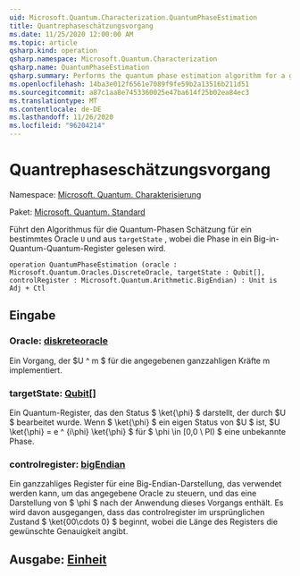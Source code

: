 ```yaml
---
uid: Microsoft.Quantum.Characterization.QuantumPhaseEstimation
title: Quantrephaseschätzungsvorgang
ms.date: 11/25/2020 12:00:00 AM
ms.topic: article
qsharp.kind: operation
qsharp.namespace: Microsoft.Quantum.Characterization
qsharp.name: QuantumPhaseEstimation
qsharp.summary: Performs the quantum phase estimation algorithm for a given oracle `U` and `targetState`, reading the phase into a big-endian quantum register.
ms.openlocfilehash: 14ba3e012f6561e7089f9fe59b2a13516b211d51
ms.sourcegitcommit: a87c1aa8e7453360025e47ba614f25b02ea84ec3
ms.translationtype: MT
ms.contentlocale: de-DE
ms.lasthandoff: 11/26/2020
ms.locfileid: "96204214"
---
```

# <a name="quantumphaseestimation-operation"></a>Quantrephaseschätzungsvorgang

Namespace: [Microsoft. Quantum. Charakterisierung](xref:Microsoft.Quantum.Characterization)

Paket: [Microsoft. Quantum. Standard](https://nuget.org/packages/Microsoft.Quantum.Standard)


Führt den Algorithmus für die Quantum-Phasen Schätzung für ein bestimmtes Oracle `U` und aus `targetState` , wobei die Phase in ein Big-in-Quantum-Quantum-Register gelesen wird.

```qsharp
operation QuantumPhaseEstimation (oracle : Microsoft.Quantum.Oracles.DiscreteOracle, targetState : Qubit[], controlRegister : Microsoft.Quantum.Arithmetic.BigEndian) : Unit is Adj + Ctl
```


## <a name="input"></a>Eingabe

### <a name="oracle--discreteoracle"></a>Oracle: [diskreteoracle](xref:Microsoft.Quantum.Oracles.DiscreteOracle)

Ein Vorgang, der $U ^ m $ für die angegebenen ganzzahligen Kräfte m implementiert.


### <a name="targetstate--qubit"></a>targetState: [Qubit](xref:microsoft.quantum.lang-ref.qubit)[]

Ein Quantum-Register, das den Status $ \ket{\phi} $ darstellt, der durch $U $ bearbeitet wurde. Wenn $ \ket{\phi} $ ein eigen Status von $U $ ist, $U \ket{\phi} = e ^ {i\phi} \ket{\phi} $ für $ \phi \in [0,0 \ PI) $ eine unbekannte Phase.


### <a name="controlregister--bigendian"></a>controlregister: [bigEndian](xref:Microsoft.Quantum.Arithmetic.BigEndian)

Ein ganzzahliges Register für eine Big-Endian-Darstellung, das verwendet werden kann, um das angegebene Oracle zu steuern, und das eine Darstellung von $ \phi $ nach der Anwendung dieses Vorgangs enthält. Es wird davon ausgegangen, dass das controlregister im ursprünglichen Zustand $ \ket{00\cdots 0} $ beginnt, wobei die Länge des Registers die gewünschte Genauigkeit angibt.



## <a name="output--unit"></a>Ausgabe: [Einheit](xref:microsoft.quantum.lang-ref.unit)


